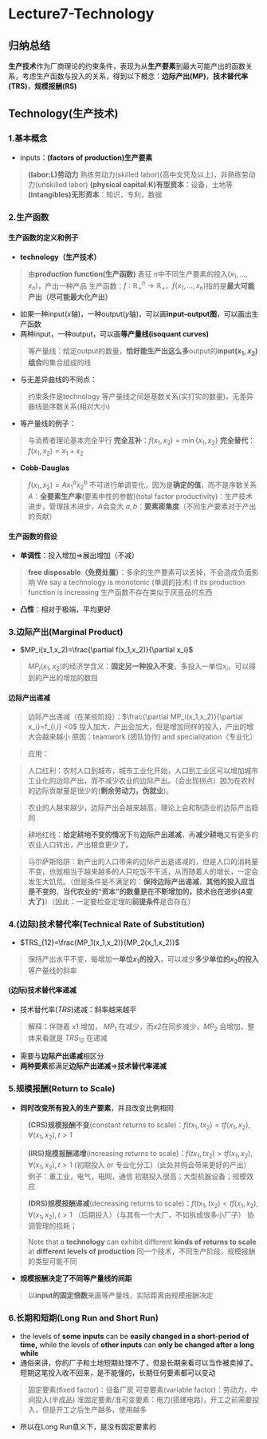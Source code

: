 # Lecture7-Technology

## 归纳总结

**生产技术**作为厂商理论的约束条件，表现为从**生产要素**到最大可能产出的函数关系，考虑生产函数与投入的关系，得到以下概念：**边际产出(MP)**，**技术替代率(TRS)**，**规模报酬(RS)**

## Technology(生产技术)

### 1.基本概念

+ inputs：**(factors of production)生产要素**

> **(labor:L)劳动力**
> 熟练劳动力(skilled labor)(高中文凭及以上)，非熟练劳动力(unskilled labor)
> **(physical capital:K)有型资本**：设备，土地等
> **(intangibles)无形资本**：知识，专利，数据

### 2.生产函数

#### 生产函数的定义和例子

+ **technology（生产技术）**

> 由**production function(生产函数)** 表征
> $n$中不同生产要素的投入$(x_1,...,x_n)$，产出一种产品
> 生产函数：$f: \mathbb{R}^n_+\to \mathbb{R}_+$，$f(x_1,...,x_n)$指的是**最大可能产出（尽可能最大化产出）**

+ 如果一种input($x$轴)，一种output($y$轴)，可以画**input-output图**，可以画出生产函数
+ 两种input，一种output，可以画**等产量线(isoquant curves)**

> 等产量线：给定output的数量，**恰好能生产出这么多**output的**input$(x_1,x_2)$组合**的集合组成的线

+ 与无差异曲线的不同点：

> 约束条件是technology
> 等产量线之间是基数关系(实打实的数量)，无差异曲线是序数关系(相对大小)

+ 等产量线的例子：

> 与消费者理论基本完全平行
> **完全互补**：$f(x_1,x_2)=\min\{x_1,x_2\}$
> **完全替代**：$f(x_1,x_2)=x_1+x_2$

+ **Cobb-Dauglas**

> $f(x_1,x_2)=Ax_1^ax_2^b$
> 不可进行单调变化，因为是**确定的值**，而不是序数关系
> $A$：**全要素生产率**(要素中性的参数)(total factor productivity)：生产技术进步，管理技术进步，$A$会变大
> $a,b$：**要素密集度**（不同生产要素对于产出的贡献）

#### 生产函数的假设

+ **单调性**：投入增加$\Rightarrow$展出增加（不减）

> **free disposable（免费处置）**：多余的生产要素可以丢掉，不会造成负面影响
> We say a technology is monotonic (单调的技术) if its production function is increasing
> 生产函数不存在类似于厌恶品的东西

+ **凸性**：相对于极端，平均更好

### 3.边际产出(Marginal Product)

+ $MP_i(x_1,x_2)=\frac{\partial f(x_1,x_2)}{\partial x_i}$

> $MP_i(x_1,x_2)$的经济学含义：**固定另一种投入不变**，多投入一单位$x_i$，可以得到的产出的增加的数目

#### 边际产出递减

> 边际产出递减（在某些阶段）：$\frac{\partial MP_i(x_1,x_2)}{\partial x_i}=f_{i,i} <0$
> 投入加大，产出会加大，但是增加同样的投入，产出的增大会越来越小
> 原因：teamwork (团队协作) and specialization（专业化）

> 应用：

> 人口红利：农村人口到城市，城市工业化开始，人口到工业区可以增加城市工业化的边际产出，而不减少农业的边际产出。（会出现拐点）因为在农村的边际贡献量是很少的(**剩余劳动力，伪就业**)。

> 农业的人越来越少，边际产出会越来越高，理论上会和制造业的边际产出趋同

> 耕地红线：**给定耕地不变的情况下**有**边际产出递减**，再**减少耕地**又有更多的农业人口转出，产出粮食更少了。

> 马尔萨斯陷阱：新产出的人口带来的边际产出是递减的，但是人口的消耗量不变，也就相当于越来越多的人只吃饭不干活，从而随着人的增长，一定会发生大饥荒。（但是条件是不满足的：**保持边际产出递减**，**其他的投入应当是不变的**，**当代农业的“资本”的数量是在不断增加的，技术也在进步($A$变大了)**）（因此：一定要检查定理的**前提条件**是否存在）

### 4.(边际)技术替代率(Technical Rate of Substitution)

+ $TRS_{12}=\frac{MP_1(x_1,x_2)}{MP_2(x_1,x_2)}$

> 保持产出水平不变，每增加**一单位$x_1$的投入**，可以减少**多少单位的$x_2$的投入**
> 等产量线的斜率

#### (边际)技术替代率递减

+ 技术替代率($TRS$)递减：斜率越来越平

> 解释：伴随着 $x1$ 增加， $MP_1$ 在减少，而$x2$在同步减少，$MP_2$ 会增加，整体来看就是 $TRS_{12}$ 在递减

+ 需要与**边际产出递减**相区分
+ **两种要素**都满足**边际产出递减**$\Rightarrow$**技术替代率递减**

### 5.规模报酬(Return to Scale)

+ **同时改变所有投入的生产要素**，并且改变比例相同

> **(CRS)规模报酬不变**(constant returns to scale)：$f(tx_1,tx_2)=tf(x_1,x_2),\forall (x_1,x_2), t>1$

> **(IRS)规模报酬递增**(increasing returns to scale)：$f(tx_1,tx_2)>tf(x_1,x_2),\forall (x_1,x_2), t>1$
> (初期投入 or 专业化分工)（此处并购会带来更好的产出）
> 例子：重工业，电气，电网，通信
> 初期投入很高；大型机器设备；规模效应

> **(DRS)规模报酬递减**(decreasing returns to scale)：$f(tx_1,tx_2)<tf(x_1,x_2),\forall (x_1,x_2), t>1$
> （后期投入）（与其有一个大厂，不如拆成很多小厂子）
> 协调管理的损耗；

> Note that a **technology** can exhibit different **kinds of returns to scale** at **different levels of production**
> 同一个技术，不同生产阶段，规模报酬的类型可能不同

+ **规模报酬决定了不同等产量线的间距**

> 以**input的固定倍数**来画等产量线，实际距离由规模报酬决定

### 6.长期和短期(Long Run and Short Run)

+ the levels of **some inputs** can be **easily changed in a short-period of time,** while the levels of **other inputs** can **only be changed after a long while**
+ 通俗来讲，你的厂子和土地短期处理不了，但是长期来看可以当作被卖掉了。短期这笔投入收不回来，是不能懂的，长期任何要素都可以变动

> 固定要素(fixed factor)：设备厂房
> 可变要素(variable factor)：劳动力，中间投入(半成品)
> 准固定要素/准可变要素：电力(搭建电路)，开工之前需要投入，但是开工之后生产越多，使用越多

+ 所以在Long Run意义下，是没有固定要素的
